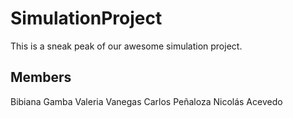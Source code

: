 # SimulationProject

This is a sneak peak of our awesome simulation project. 

## Members
Bibiana Gamba 
Valeria Vanegas 
Carlos Peñaloza 
Nicolás Acevedo
